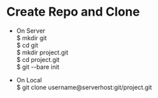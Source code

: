 # Create Repo and Clone

* On Server  
$ mkdir git  
$ cd git  
$ mkdir project.git  
$ cd project.git  
$ git --bare init

* On Local  
$ git clone username@serverhost:git/project.git

